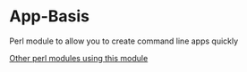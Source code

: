 # App-Basis

Perl module to allow you to create command line apps quickly

[Other perl modules using this module](http://deps.cpantesters.org/depended-on-by.pl?module=App%3A%3ABasis)